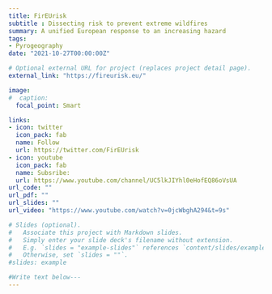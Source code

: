 ```yaml
---
title: FirEUrisk
subtitle : Dissecting risk to prevent extreme wildfires
summary: A unified European response to an increasing hazard 
tags:
- Pyrogeography
date: "2021-10-27T00:00:00Z"

# Optional external URL for project (replaces project detail page).
external_link: "https://fireurisk.eu/"

image:
#  caption: 
  focal_point: Smart

links:
- icon: twitter
  icon_pack: fab
  name: Follow
  url: https://twitter.com/FirEUrisk
- icon: youtube
  icon_pack: fab
  name: Subsribe: 
  url: https://www.youtube.com/channel/UC5lkJIYhl0eHofEQ86oVsUA
url_code: ""
url_pdf: ""
url_slides: ""
url_video: "https://www.youtube.com/watch?v=0jcWbghA294&t=9s"

# Slides (optional).
#   Associate this project with Markdown slides.
#   Simply enter your slide deck's filename without extension.
#   E.g. `slides = "example-slides"` references `content/slides/example-slides.md`.
#   Otherwise, set `slides = ""`.
#slides: example

#Write text below---
---
```

